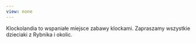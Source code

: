 ```yaml
---
view: none
---
```


Klockolandia to wspaniałe miejsce zabawy klockami. Zapraszamy wszystkie dzieciaki z Rybnika i okolic.